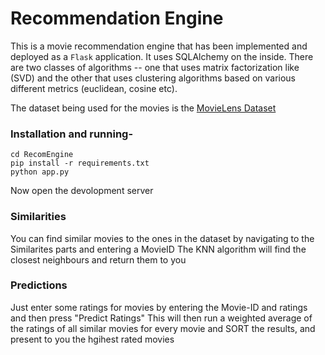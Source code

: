 # Recommendation Engine 
This is a movie recommendation engine that has been implemented and deployed as a `Flask` application.
It uses SQLAlchemy on the inside.
There are two classes of algorithms -- one that uses matrix factorization like (SVD) and the other that uses clustering algorithms 
based on various different metrics (euclidean, cosine etc).

The dataset being used for the movies is the [MovieLens Dataset](https://movielens.org/)

### Installation and running-

```console
cd RecomEngine
pip install -r requirements.txt
python app.py
```

Now open the devolopment server
  
### Similarities

You can find similar movies to the ones in the dataset by navigating to the Similarites parts and entering a MovieID
The KNN algorithm will find the closest neighbours and return them to you

### Predictions
Just enter some ratings for movies by entering the Movie-ID and ratings and then press "Predict Ratings"
This will then run a weighted average of the ratings of all similar movies for every movie and SORT the results,
and present to you the hgihest rated movies
  
 
